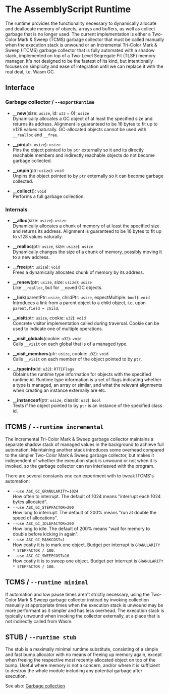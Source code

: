 The AssemblyScript Runtime
==========================

The runtime provides the functionality necessary to dynamically allocate and deallocate memory of objects, arrays and buffers, as well as collect garbage that is no longer used. The current implementation is either a Two-Color Mark & Sweep (TCMS) garbage collector that must be called manually when the execution stack is unwound or an Incremental Tri-Color Mark & Sweep (ITCMS) garbage collector that is fully automated with a shadow stack, implemented on top of a Two-Level Segregate Fit (TLSF) memory manager. It's not designed to be the fastest of its kind, but intentionally focuses on simplicity and ease of integration until we can replace it with the real deal, i.e. Wasm GC.

Interface
---------

### Garbage collector / `--exportRuntime`

* **__new**(size: `usize`, id: `u32` = 0): `usize`<br />
  Dynamically allocates a GC object of at least the specified size and returns its address.
  Alignment is guaranteed to be 16 bytes to fit up to v128 values naturally.
  GC-allocated objects cannot be used with `__realloc` and `__free`.

* **__pin**(ptr: `usize`): `usize`<br />
  Pins the object pointed to by `ptr` externally so it and its directly reachable members and indirectly reachable objects do not become garbage collected.

* **__unpin**(ptr: `usize`): `void`<br />
  Unpins the object pointed to by `ptr` externally so it can become garbage collected.

* **__collect**(): `void`<br />
  Performs a full garbage collection.

### Internals

* **__alloc**(size: `usize`): `usize`<br />
  Dynamically allocates a chunk of memory of at least the specified size and returns its address.
  Alignment is guaranteed to be 16 bytes to fit up to v128 values naturally.

* **__realloc**(ptr: `usize`, size: `usize`): `usize`<br />
  Dynamically changes the size of a chunk of memory, possibly moving it to a new address.

* **__free**(ptr: `usize`): `void`<br />
  Frees a dynamically allocated chunk of memory by its address.

* **__renew**(ptr: `usize`, size: `usize`): `usize`<br />
  Like `__realloc`, but for `__new`ed GC objects.

* **__link**(parentPtr: `usize`, childPtr: `usize`, expectMultiple: `bool`): `void`<br />
  Introduces a link from a parent object to a child object, i.e. upon `parent.field = child`.

* **__visit**(ptr: `usize`, cookie: `u32`): `void`<br />
  Concrete visitor implementation called during traversal. Cookie can be used to indicate one of multiple operations.

* **__visit_globals**(cookie: `u32`): `void`<br />
  Calls `__visit` on each global that is of a managed type.

* **__visit_members**(ptr: `usize`, cookie: `u32`): `void`<br />
  Calls `__visit` on each member of the object pointed to by `ptr`.

* **__typeinfo**(id: `u32`): `RTTIFlags`<br />
  Obtains the runtime type information for objects with the specified runtime id. Runtime type information is a set of flags indicating whether a type is managed, an array or similar, and what the relevant alignments when creating an instance externally are etc.

* **__instanceof**(ptr: `usize`, classId: `u32`): `bool`<br />
  Tests if the object pointed to by `ptr` is an instance of the specified class id.

ITCMS / `--runtime incremental`
-----

The Incremental Tri-Color Mark & Sweep garbage collector maintains a separate shadow stack of managed values in the background to achieve full automation. Maintaining another stack introduces some overhead compared to the simpler Two-Color Mark & Sweep garbage collector, but makes it independent of whether the execution stack is unwound or not when it is invoked, so the garbage collector can run interleaved with the program.

There are several constants one can experiment with to tweak ITCMS's automation:

* `--use ASC_GC_GRANULARITY=1024`<br />
  How often to interrupt. The default of 1024 means "interrupt each 1024 bytes allocated".
* `--use ASC_GC_STEPFACTOR=200`<br />
  How long to interrupt. The default of 200% means "run at double the speed of allocations".
* `--use ASC_GC_IDLEFACTOR=200`<br />
  How long to idle. The default of 200% means "wait for memory to double before kicking in again".
* `--use ASC_GC_MARKCOST=1`<br />
  How costly it is to mark one object. Budget per interrupt is `GRANULARITY * STEPFACTOR / 100`.
* `--use ASC_GC_SWEEPCOST=10`<br />
  How costly it is to sweep one object. Budget per interrupt is `GRANULARITY * STEPFACTOR / 100`.

TCMS / `--runtime minimal`
----

If automation and low pause times aren't strictly necessary, using the Two-Color Mark & Sweep garbage collector instead by invoking collection manually at appropriate times when the execution stack is unwound may be more performant as it simpler and has less overhead. The execution stack is typically unwound when invoking the collector externally, at a place that is not indirectly called from Wasm.

STUB / `--runtime stub`
----

The stub is a maximally minimal runtime substitute, consisting of a simple and fast bump allocator with no means of freeing up memory again, except when freeing the respective most recently allocated object on top of the bump. Useful where memory is not a concern, and/or where it is sufficient to destroy the whole module including any potential garbage after execution.

See also: [Garbage collection](https://www.assemblyscript.org/garbage-collection.html)
